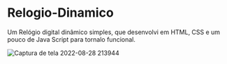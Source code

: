 # Relogio-Dinamico
Um Relógio digital dinâmico simples, que desenvolvi em HTML, CSS e um pouco de Java Script para tornalo funcional.

![Captura de tela 2022-08-28 213944](https://user-images.githubusercontent.com/110244419/187102498-66cb855a-9859-40bd-9b0d-1cd15364e5d2.jpg)

